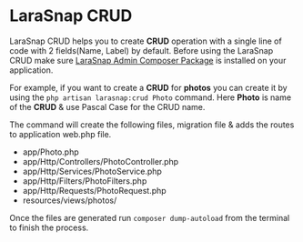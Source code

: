 # LaraSnap CRUD

LaraSnap CRUD helps you to create **CRUD** operation with a single line of code with 2 fields(Name, Label) by default. Before using the LaraSnap CRUD make sure [LaraSnap Admin Composer Package](https://karthicksivakumar191194.github.io/larasnap/) is installed on your application. 

For example, if you want to create a **CRUD**  for **photos** you can create it by using the `php artisan larasnap:crud Photo` command. Here **Photo** is name of the **CRUD** & use Pascal Case for the CRUD name. 

The command will create the following files, migration file & adds the routes to application web.php file.
- app/Photo.php
- app/Http/Controllers/PhotoController.php
- app/Http/Services/PhotoService.php
- app/Http/Filters/PhotoFilters.php
- app/Http/Requests/PhotoRequest.php
- resources/views/photos/

Once the files are generated run `composer dump-autoload` from the terminal to finish the process.
